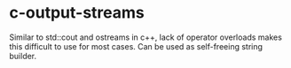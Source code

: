 # c-output-streams
Similar to std::cout and ostreams in c++,  lack of operator overloads makes this difficult to use for most cases. Can be used as self-freeing string builder.
